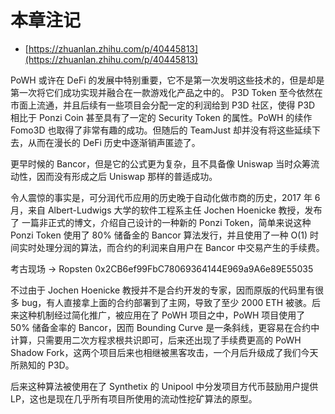 # 本章注记

- [https://zhuanlan.zhihu.com/p/40445813](https://zhuanlan.zhihu.com/p/40445813)

PoWH 或许在 DeFi 的发展中特别重要，它不是第一次发明这些技术的，但是却是第一次将它们成功实现并融合在一款游戏化产品之中的。
P3D Token 至今依然在市面上流通，并且后续有一些项目会分配一定的利润给到 P3D 社区，使得 P3D 相比于 Ponzi Coin 甚至具有了一定的 Security Token 的属性。PoWH 的续作 Fomo3D 也取得了非常有趣的成功。但随后的 TeamJust 却并没有将这些延续下去，从而在漫长的 DeFi 历史中逐渐销声匿迹了。

更早时候的 Bancor，但是它的公式更为复杂，且不具备像 Uniswap 当时众筹流动性，因而没有形成之后 Uniswap 那样的普适成功。

令人震惊的事实是，可分润代币应用的历史晚于自动化做市商的历史，2017 年 6 月，来自 Albert-Ludwigs 大学的软件工程系主任 Jochen Hoenicke 教授，发布了 一篇非正式的博文，介绍自己设计的一种新的 Ponzi Token，简单来说这种 Ponzi Token 使用了 80% 储备金的 Bancor 算法发行，并且使用了一种 O(1) 时间实时处理分润的算法，而合约的利润来自用户在 Bancor 中交易产生的手续费。

考古现场 -> Ropsten 0x2CB6ef99FbC78069364144E969a9A6e89E55035

不过由于 Jochen Hoenicke 教授并不是合约开发的专家，因而原版的代码里有很多 bug，有人直接拿上面的合约部署到了主网，导致了至少 2000 ETH 被骇。后来这种机制经过简化推广，被应用在了 PoWH 项目之中，PoWH 项目使用了 50% 储备金率的 Bancor，因而 Bounding Curve 是一条斜线，更容易在合约中计算，只需要用二次方程求根共识即可，后来还出现了手续费更高的 PoWH Shadow Fork，这两个项目后来也相继被黑客攻击，一个月后升级成了我们今天所熟知的 P3D。

后来这种算法被使用在了 Synthetix 的 Unipool 中分发项目方代币鼓励用户提供 LP，这也是现在几乎所有项目所使用的流动性挖矿算法的原型。
 